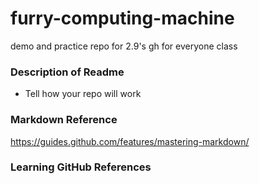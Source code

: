 # furry-computing-machine
demo and practice repo for 2.9's gh for everyone class

### Description of Readme
- Tell how your repo will work

### Markdown Reference

https://guides.github.com/features/mastering-markdown/

### Learning GitHub References
